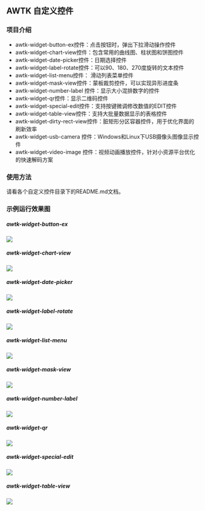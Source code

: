 ## AWTK 自定义控件

### 项目介绍

- awtk-widget-button-ex控件：点击按钮时，弹出下拉滑动操作控件
- awtk-widget-chart-view控件：包含常用的曲线图、柱状图和饼图控件
- awtk-widget-date-picker控件：日期选择控件
- awtk-widget-label-rotate控件：可以90、180、270度旋转的文本控件
- awtk-widget-list-menu控件： 滑动列表菜单控件
- awtk-widget-mask-view控件：蒙板裁剪控件，可以实现异形进度条
- awtk-widget-number-label 控件：显示大小混排数字的控件
- awtk-widget-qr控件：显示二维码控件
- awtk-widget-special-edit控件：支持按键微调修改数值的EDIT控件
- awtk-widget-table-view控件：支持大批量数据显示的表格控件
- awtk-widget-dirty-rect-view控件：脏矩形分区容器控件，用于优化界面的刷新效率
- awtk-widget-usb-camera 控件：Windows和Linux下USB摄像头图像显示控件
- awtk-widget-video-image 控件：视频动画播放控件，针对小资源平台优化的快速解码方案

### 使用方法

请看各个自定义控件目录下的README.md文档。

### 示例运行效果图

##### awtk-widget-button-ex

![](awtk-widget-button-ex\docs\ui.png)

##### awtk-widget-chart-view

![](awtk-widget-chart-view\docs\曲线图.png)

##### awtk-widget-date-picker

![](awtk-widget-date-picker\docs\images\ui.jpg)

##### awtk-widget-label-rotate

![](awtk-widget-label-rotate\docs\images\ui.jpg) 

##### awtk-widget-list-menu

![](awtk-widget-list-menu\docs\ui.png) 

##### awtk-widget-mask-view

![](awtk-widget-mask-view\docs\image\mask_view.png) 

##### awtk-widget-number-label

![](awtk-widget-number-label\docs\images\ui.jpg) 

##### awtk-widget-qr

![](awtk-widget-qr\docs\images\demo.png) 

##### awtk-widget-special-edit

![](awtk-widget-special-edit\docs\ui.png)  

##### awtk-widget-table-view

![](awtk-widget-table-view\docs\images\ui.png) 